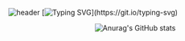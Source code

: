 ![header](https://capsule-render.vercel.app/api?type=waving&color=6994CDEE&text=&animation=twinkling&height=80)
[![Typing SVG](https://readme-typing-svg.demolab.com?font=Alkatra&weight=500&size=45&duration=3500&pause=3&color=6994CDEE&center=false&vCenter=false&multiline=true&repeat=true&width=1000&height=100&lines=Welcome+to+sangy227+GitHub!)](https://git.io/typing-svg)
 
<div align="center">


![Anurag's GitHub stats](https://github-readme-stats.vercel.app/api?username=sangy227&show_icons=true&theme=radical)
